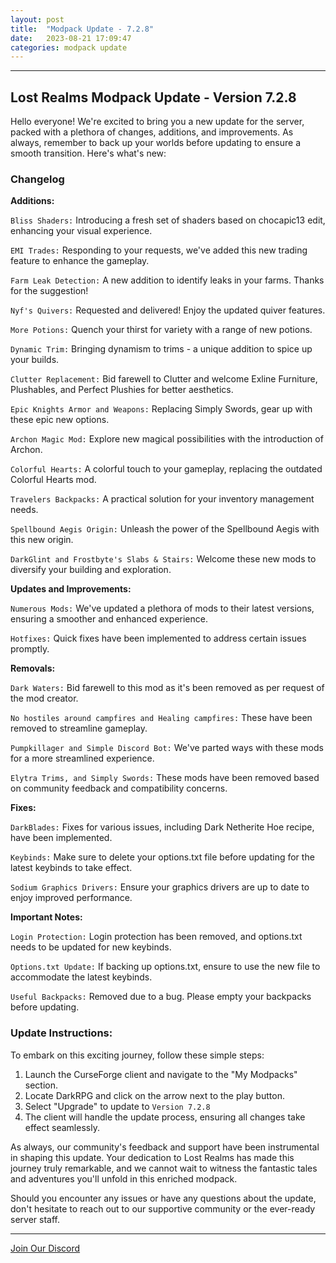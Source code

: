 ```yaml
---
layout: post
title:  "Modpack Update - 7.2.8"
date:   2023-08-21 17:09:47
categories: modpack update
---
```

<hr color="#7B4B94">

## Lost Realms Modpack Update - Version 7.2.8 ##

Hello everyone! We're excited to bring you a new update for the server, packed with a plethora of changes, additions, and improvements. As always, remember to back up your worlds before updating to ensure a smooth transition. Here's what's new:


### Changelog ###

**Additions:**

`Bliss Shaders:` Introducing a fresh set of shaders based on chocapic13 edit, enhancing your visual experience.

`EMI Trades:` Responding to your requests, we've added this new trading feature to enhance the gameplay.

`Farm Leak Detection:` A new addition to identify leaks in your farms. Thanks for the suggestion!

`Nyf's Quivers:` Requested and delivered! Enjoy the updated quiver features.

`More Potions:` Quench your thirst for variety with a range of new potions.

`Dynamic Trim:` Bringing dynamism to trims - a unique addition to spice up your builds.

`Clutter Replacement:` Bid farewell to Clutter and welcome Exline Furniture, Plushables, and Perfect Plushies for better aesthetics.

`Epic Knights Armor and Weapons:` Replacing Simply Swords, gear up with these epic new options.

`Archon Magic Mod:` Explore new magical possibilities with the introduction of Archon.

`Colorful Hearts:` A colorful touch to your gameplay, replacing the outdated Colorful Hearts mod.

`Travelers Backpacks:` A practical solution for your inventory management needs.

`Spellbound Aegis Origin:` Unleash the power of the Spellbound Aegis with this new origin.

`DarkGlint and Frostbyte's Slabs & Stairs:` Welcome these new mods to diversify your building and exploration.

**Updates and Improvements:**

`Numerous Mods:` We've updated a plethora of mods to their latest versions, ensuring a smoother and enhanced experience.

`Hotfixes:` Quick fixes have been implemented to address certain issues promptly.

**Removals:**

`Dark Waters:` Bid farewell to this mod as it's been removed as per request of the mod creator.

`No hostiles around campfires and Healing campfires:` These have been removed to streamline gameplay.

`Pumpkillager and Simple Discord Bot:` We've parted ways with these mods for a more streamlined experience.

`Elytra Trims, and Simply Swords:` These mods have been removed based on community feedback and compatibility concerns.

**Fixes:**

`DarkBlades:` Fixes for various issues, including Dark Netherite Hoe recipe, have been implemented.

`Keybinds:` Make sure to delete your options.txt file before updating for the latest keybinds to take effect.

`Sodium Graphics Drivers:` Ensure your graphics drivers are up to date to enjoy improved performance.

**Important Notes:**

`Login Protection:` Login protection has been removed, and options.txt needs to be updated for new keybinds.

`Options.txt Update:` If backing up options.txt, ensure to use the new file to accommodate the latest keybinds.

`Useful Backpacks:` Removed due to a bug. Please empty your backpacks before updating.

### Update Instructions: ###

To embark on this exciting journey, follow these simple steps:

1. Launch the CurseForge client and navigate to the "My Modpacks" section.
2. Locate DarkRPG and click on the arrow next to the play button.
3. Select "Upgrade" to update to `Version 7.2.8`
4. The client will handle the update process, ensuring all changes take effect seamlessly.

As always, our community's feedback and support have been instrumental in shaping this update. Your dedication to Lost Realms has made this journey truly remarkable, and we cannot wait to witness the fantastic tales and adventures you'll unfold in this enriched modpack.

Should you encounter any issues or have any questions about the update, don't hesitate to reach out to our supportive community or the ever-ready server staff.

<hr color="#7B4B94">

[Join Our Discord][discord]

[discord]: https://discord.gg/5fhRG77PUm